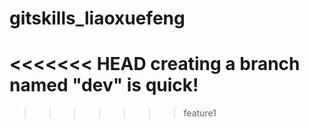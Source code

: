 # gitskills_liaoxuefeng
<<<<<<< HEAD
creating a branch named "dev" is quick!
=======
>>>>>>> feature1
